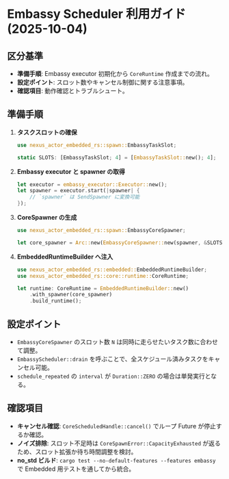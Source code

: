 # Embassy Scheduler 利用ガイド (2025-10-04)

## 区分基準
- **準備手順**: Embassy executor 初期化から `CoreRuntime` 作成までの流れ。
- **設定ポイント**: スロット数やキャンセル制御に関する注意事項。
- **確認項目**: 動作確認とトラブルシュート。

## 準備手順
1. **タスクスロットの確保**
   ```rust
   use nexus_actor_embedded_rs::spawn::EmbassyTaskSlot;

   static SLOTS: [EmbassyTaskSlot; 4] = [EmbassyTaskSlot::new(); 4];
   ```
2. **Embassy executor と spawner の取得**
   ```rust
   let executor = embassy_executor::Executor::new();
   let spawner = executor.start(|spawner| {
       // `spawner` は SendSpawner に変換可能
   });
   ```
3. **CoreSpawner の生成**
   ```rust
   use nexus_actor_embedded_rs::spawn::EmbassyCoreSpawner;

   let core_spawner = Arc::new(EmbassyCoreSpawner::new(spawner, &SLOTS));
   ```
4. **EmbeddedRuntimeBuilder へ注入**
   ```rust
   use nexus_actor_embedded_rs::embedded::EmbeddedRuntimeBuilder;
   use nexus_actor_embedded_rs::core::runtime::CoreRuntime;

   let runtime: CoreRuntime = EmbeddedRuntimeBuilder::new()
       .with_spawner(core_spawner)
       .build_runtime();
   ```

## 設定ポイント
- `EmbassyCoreSpawner` のスロット数 `N` は同時に走らせたいタスク数に合わせて調整。
- `EmbassyScheduler::drain` を呼ぶことで、全スケジュール済みタスクをキャンセル可能。
- `schedule_repeated` の `interval` が `Duration::ZERO` の場合は単発実行となる。

## 確認項目
- **キャンセル確認**: `CoreScheduledHandle::cancel()` でループ Future が停止するか確認。
- **ノイズ排除**: スロット不足時は `CoreSpawnError::CapacityExhausted` が返るため、スロット拡張か待ち時間調整を検討。
- **no_std ビルド**: `cargo test --no-default-features --features embassy` で Embedded 用テストを通してから統合。

